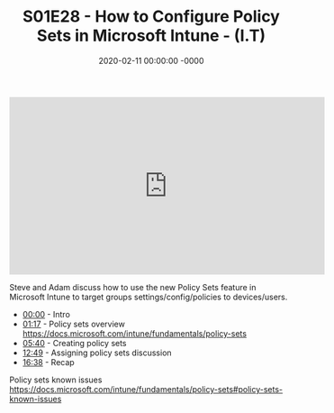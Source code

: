 ﻿---
layout: post
title: "S01E28 - How to Configure Policy Sets in Microsoft Intune - (I.T)"
date: 2020-02-11 00:00:00 -0000
categories:
---

<iframe loading="lazy" width="560" height="315" src="https://www.youtube.com/embed/rAkXyx5_6Zg" title="YouTube video player" frameborder="0" allow="accelerometer; autoplay; clipboard-write; encrypted-media; gyroscope; picture-in-picture" allowfullscreen></iframe>

Steve and Adam discuss how to use the new Policy Sets feature in Microsoft Intune to target groups settings/config/policies to devices/users.

* [00:00](https://www.youtube.com/watch?v=rAkXyx5_6Zg&t=0s) - Intro
* [01:17](https://www.youtube.com/watch?v=rAkXyx5_6Zg&t=77s) - Policy sets overview
https://docs.microsoft.com/intune/fundamentals/policy-sets
* [05:40](https://www.youtube.com/watch?v=rAkXyx5_6Zg&t=340s) - Creating policy sets
* [12:49](https://www.youtube.com/watch?v=rAkXyx5_6Zg&t=769s) - Assigning policy sets discussion
* [16:38](https://www.youtube.com/watch?v=rAkXyx5_6Zg&t=998s) - Recap

Policy sets known issues
https://docs.microsoft.com/intune/fundamentals/policy-sets#policy-sets-known-issues


